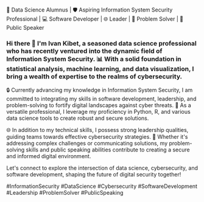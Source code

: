 
🚀 Data Science Alumnus | 🛡️ Aspiring Information System Security Professional | 💻 Software Developer | 🌐 Leader | 🧠 Problem Solver | 🎤 Public Speaker

### Hi there 👋 I'm Ivan Kibet, a seasoned data science professional who has recently ventured into the dynamic field of Information System Security. 📊 With a solid foundation in statistical analysis, machine learning, and data visualization, I bring a wealth of expertise to the realms of cybersecurity.

🔒 Currently advancing my knowledge in Information System Security, I am committed to integrating my skills in software development, leadership, and problem-solving to fortify digital landscapes against cyber threats. 💼 As a versatile professional, I leverage my proficiency in Python, R, and various data science tools to create robust and secure solutions.

🌐 In addition to my technical skills, I possess strong leadership qualities, guiding teams towards effective cybersecurity strategies. 🤝 Whether it's addressing complex challenges or communicating solutions, my problem-solving skills and public speaking abilities contribute to creating a secure and informed digital environment.

Let's connect to explore the intersection of data science, cybersecurity, and software development, shaping the future of digital security together!

#InformationSecurity #DataScience #Cybersecurity #SoftwareDevelopment #Leadership #ProblemSolver #PublicSpeaking
<!--
**Ivan3864/Ivan3864** is a ✨ _special_ ✨ repository because its `README.md` (this file) appears on your GitHub profile.

Here are some ideas to get you started:

- 🔭 I’m currently working on ...
- 🌱 I’m currently learning ...
- 👯 I’m looking to collaborate on ...
- 🤔 I’m looking for help with ...
- 💬 Ask me about ...
- 📫 How to reach me: ...
- 😄 Pronouns: ...
- ⚡ Fun fact: ...
-->
